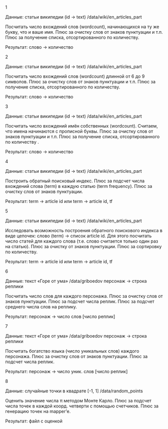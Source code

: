 1

Данные: статьи википедии (id -> text)
/data/wiki/en_articles_part

Посчитать число вхождений слов (wordcount), начинающихся на ту же букву, что и ваше имя.
Плюс за очистку слов от знаков пунктуации и т.п.
Плюс за получение списка, отсортированного по количеству.

Результат: слово -> количество


2

Данные: статьи википедии (id -> text)
/data/wiki/en_articles_part

Посчитать число вхождений слов (wordcount) длинной от 6 до 9 символов. Плюс за очистку слов от знаков пунктуации и т.п. Плюс за получение списка, отсортированного по количеству.

Результат: слово -> количество



3

Данные: статьи википедии (id -> text)
/data/wiki/en_articles_part

Посчитать число вхождений имён собственных (wordcount). Считаем, что имена начинаются с прописной буквы. Плюс за очистку слов от знаков пунктуации и т.п. Плюс за получение списка, отсортированного по количеству .

Результат: слово -> количество


4

Данные: статьи википедии (id -> text)
/data/wiki/en_articles_part

Построить обратный поисковый индекс. Плюс за подсчет числа вхождений слова (term) в каждую статью (term frequency). Плюс за очистку слов от знаков пунктуации.

Результат: term -> article id или
term -> article id, tf




5

Данные: статьи википедии (id -> text)
/data/wiki/en_articles_part

Исследовать возможность построения обратного поискового индекса в виде цепочек: слово (term) -> список article id. Для этого посчитать число статей для каждого слова (т.е. слово считается только один раз на статью). Плюс за очистку от знаков пунктуации. Плюс за сортировку по количеству.

Результат: term -> article id или
term -> article id, tf

6

Данные: текст «Горе от ума» /data/griboedov персонаж -> строка реплики

Посчитать число слов для каждого персонажа. Плюс за очистку слов от знаков пунктуации. Плюс за подсчет числа реплик. Плюс за подсчет среднего числа слов на реплику.

Результат: персонаж -> число слов [число реплик]


7

Данные: текст «Горе от ума» /data/griboedov персонаж -> строка реплики

Посчитать богатство языка (число уникальных слов) каждого персонажа. Плюс за очистку слов от знаков пунктуации. Плюс за подсчет числа реплик.

Результат: персонаж -> число уник. cлов [число реплик]




8

Данные: случайные точки в квадрате [-1, 1]
/data/random_points

Оценить значение числа π методом Монте Карло. Плюс за подсчет числа точек в каждой коорд. четверти с помощью счетчиков. Плюс за генерацию точек на mapper’е.

Результат: файл с оценкой
